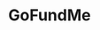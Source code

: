 ---
blog: https://medium.com/gofundme-stories
facebook: https://facebook.com/gofundme
instagram: https://instagram.com/gofundme
linkedin: https://linkedin.com/company-beta/1271240
logohandle: gofundme
sort: gofundme
title: GoFundMe
twitter: https://x.com/gofundme
website: https://www.gofundme.com/
youtube: https://youtube.com/user/gofundme
---